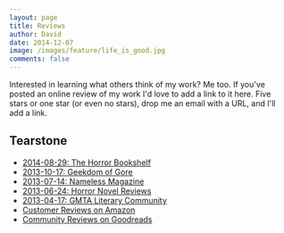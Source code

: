 ```yaml
---
layout: page
title: Reviews
author: David
date: 2014-12-07
image: /images/feature/life_is_good.jpg
comments: false
---
```


Interested in learning what others think of my work? Me too. If you've posted an
online review of my work I'd love to add a link to it here. Five stars or one
star (or even no stars), drop me an email with a URL, and I'll add a link.

## Tearstone

- [2014-08-29: The Horror Bookshelf](http://thehorrorbookshelf.com/2014/08/29/david-l-day-tearstone-review/)
- [2013-10-17: Geekdom of Gore](http://thegeekdomofgore.blogspot.com/2013/10/Tearstone-Davidl-Day.html)
- [2013-07-14: Nameless Magazine](http://namelessmag.jasunni.com/2013/07/14/tearstone/)
- [2013-06-24: Horror Novel Reviews](http://horrornovelreviews.com/2013/06/24/david-l-day-tearstone-review/)
- [2013-04-17: GMTA Literary Community](http://gmtaliterarycommunity.blogspot.com/2013/04/tearstone-by-david-l-dayreview.html)
- [Customer Reviews on Amazon](http://www.amazon.com/Tearstone-David-L-Day/product-reviews/1927580145/?_encoding=UTF8&camp=1789&creative=390957&linkCode=ur2&showViewpoints=1&tag=davidlday-20)
- [Community Reviews on Goodreads](http://www.goodreads.com/book/show/17702879-tearstone#other_reviews)
